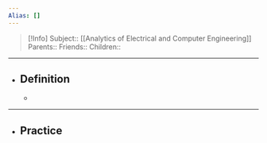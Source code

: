 ```yaml
---
Alias: []
---
```

> [!Info]
> Subject:: [[Analytics of Electrical and Computer Engineering]]
> Parents:: 
> Friends:: 
> Children:: 
---
- ## Definition
	- 
---
- ## Practice